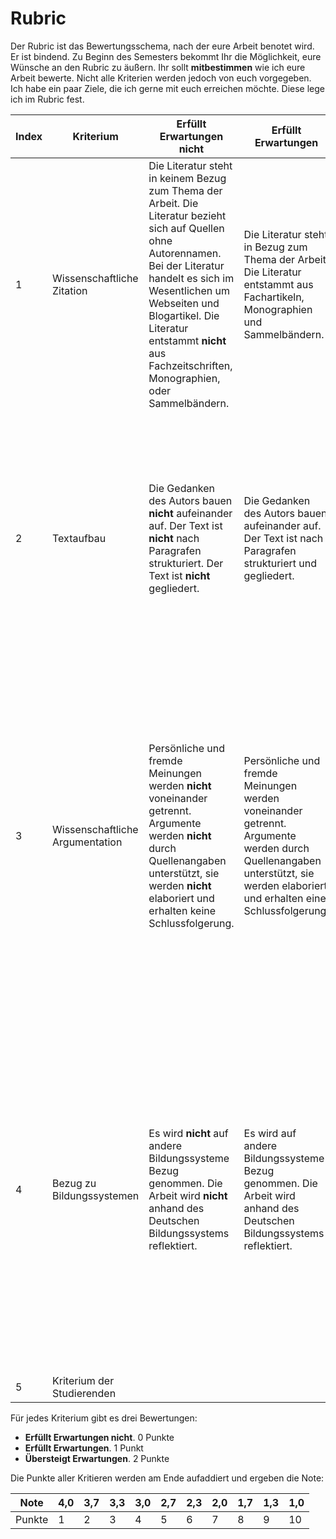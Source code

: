 # Rubric

Der Rubric ist das Bewertungsschema, nach der eure Arbeit benotet wird. Er ist bindend. Zu Beginn des Semesters bekommt Ihr die Möglichkeit, eure Wünsche an den Rubric zu äußern. Ihr sollt **mitbestimmen** wie ich eure Arbeit bewerte. Nicht alle Kriterien werden jedoch von euch vorgegeben. Ich habe ein paar Ziele, die ich gerne mit euch erreichen möchte. Diese lege ich im Rubric fest.

| Index | Kriterium	    |  Erfüllt Erwartungen nicht |  Erfüllt Erwartungen	| Übersteigt Erwartungen | 
| --- | ------------- |---------------------    | -----                 | --- |
| 1 |  Wissenschaftliche Zitation |  Die Literatur steht in keinem Bezug zum Thema der Arbeit. Die Literatur bezieht sich auf Quellen ohne Autorennamen. Bei der Literatur handelt es sich im Wesentlichen um Webseiten und Blogartikel. Die Literatur entstammt **nicht** aus Fachzeitschriften, Monographien, oder Sammelbändern.  |  Die Literatur steht in Bezug zum Thema der Arbeit. Die Literatur entstammt aus Fachartikeln, Monographien und Sammelbändern. | Die Literatur steht in Bezug zum Thema der Arbeit. Die Literatur entstammt aus Fachartikeln, Monographien und Sammelbändern. Die Autoren der Literatur sind Experten des Fachs. Die Quellen sind **peer-reviewed**. Die Literatur selbst bezieht sich auf wissenschaftliche Quellen. |
| 2 |  Textaufbau | Die Gedanken des Autors bauen **nicht** aufeinander auf. Der Text ist **nicht** nach Paragrafen strukturiert. Der Text ist **nicht** gegliedert. | Die Gedanken des Autors bauen aufeinander auf. Der Text ist nach Paragrafen strukturiert und gegliedert.  | Die Gedanken des Autors bauen aufeinander auf. Der Text ist nach Paragrafen strukturiert und gegliedert.  Pro Paragraf wird **ein** Gedanke besprochen. Der Paragraf beginnt mit einen Topic Sentence, in dem die Aussage des Paragrafen festgehalten ist. Die Sätze sind im aktiv geschrieben und verwenden keine Füllwörter. |
| 3 | Wissenschaftliche Argumentation | Persönliche und fremde Meinungen  werden **nicht** voneinander getrennt. Argumente werden **nicht** durch Quellenangaben unterstützt, sie werden **nicht** elaboriert und erhalten keine Schlussfolgerung. | Persönliche und fremde Meinungen  werden voneinander getrennt. Argumente werden durch Quellenangaben unterstützt, sie werden elaboriert und erhalten eine Schlussfolgerung. | Persönliche und fremde Meinungen  werden voneinander getrennt. Argumente werden durch Quellenangaben unterstützt, sie werden elaboriert und erhalten eine Schlussfolgerung. Die Argumente werden durch Beispiele erweitert. Verschiedene (teils widerstrebende) Ansichten werden in der Argumentation gegenüber gestellt und in das Argument integriert. |
| 4 |  Bezug zu Bildungssystemen | Es wird **nicht** auf andere Bildungssysteme Bezug genommen. Die Arbeit wird **nicht** anhand des Deutschen Bildungssystems reflektiert.  | Es wird auf andere Bildungssysteme Bezug genommen. Die Arbeit wird anhand des Deutschen Bildungssystems reflektiert.  | Es wird auf andere Bildungssysteme Bezug genommen. Die Arbeit wird anhand des Deutschen Bildungssystems reflektiert. Unterschiede zwischen internationalen Bildungssystemen werden heraus gearbeitet. Es werden sowohl Bildungstheorien, Ergebnisse internationaler Vergleichsstudien und empirische Fachliteratur für die Analyse herangezogen. Empfehlungen für die Praxis werden auf Grundlage der Analyse gegeben. |
| 5 | Kriterium der Studierenden | | | |

Für jedes Kriterium gibt es drei Bewertungen:

* **Erfüllt Erwartungen nicht**. 0 Punkte
* **Erfüllt Erwartungen**. 1 Punkt
* **Übersteigt Erwartungen**. 2 Punkte

Die Punkte aller Kritieren werden am Ende aufaddiert und ergeben die Note:


|  Note 	|  4,0 	|  3,7 	|  3,3 	|  3,0 	|  2,7 	|  2,3 	|  2,0 	|  1,7 	|  1,3 	|  1,0 	|
|---	|---	|---	|---	|---	|---	|---	|---	|---	|---	|---	|
|   Punkte	|   1	|   2	|   3	|   4	|   5	|   6	|   7	|  8 	|   9	|   10	|


<!-- TODO Beispiel -->

<!-- http://www.library.vanderbilt.edu/peabody/tutorial_files/scholarlyfree/index.html -->
<!-- https://pioneersread.wordpress.com/2012/04/30/the-sources-are-strong-with-you-understanding-scholarly-papers-with-star-wars/ -->
<!-- https://pioneersread.wordpress.com/2011/08/31/5-ways-to-tell-if-the-article-is-scholarly-aka-peer-reviewed-aka-academic/ -->